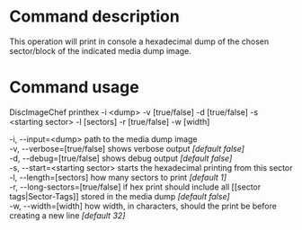 # Command description
This operation will print in console a hexadecimal dump of the chosen sector/block of the indicated media dump image.

# Command usage
DiscImageChef printhex -i \<dump\> -v [true/false] -d [true/false] -s \<starting sector\> -l [sectors] -r [true/false] -w [width]

-i, --input=\<dump\> path to the media dump image  
-v, --verbose=[true/false] shows verbose output _[default false]_  
-d, --debug=[true/false] shows debug output _[default false]_  
-s, --start=\<starting sector\> starts the hexadecimal printing from this sector  
-l, --length=[sectors] how many sectors to print _[default 1]_  
-r, --long-sectors=[true/false] if hex print should include all [[sector tags|Sector-Tags]] stored in the media dump _[default false]_  
-w, --width=[width] how width, in characters, should the print be before creating a new line _[default 32]_  
